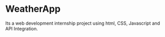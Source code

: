 # WeatherApp

Its a web development internship project using html, CSS, Javascript and API Integration.
